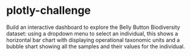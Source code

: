 # plotly-challenge
Build an interactive dashboard to explore the Belly Button Biodiversity dataset: using a dropdown menu to select an individual, this shows a horizontal bar chart with displaying operational taxonomic units  and a bubble shart showing all the samples and their values for the individual.
